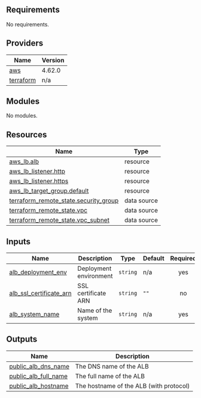 ## Requirements

No requirements.

## Providers

| Name | Version |
|------|---------|
| <a name="provider_aws"></a> [aws](#provider\_aws) | 4.62.0 |
| <a name="provider_terraform"></a> [terraform](#provider\_terraform) | n/a |

## Modules

No modules.

## Resources

| Name | Type |
|------|------|
| [aws_lb.alb](https://registry.terraform.io/providers/hashicorp/aws/latest/docs/resources/lb) | resource |
| [aws_lb_listener.http](https://registry.terraform.io/providers/hashicorp/aws/latest/docs/resources/lb_listener) | resource |
| [aws_lb_listener.https](https://registry.terraform.io/providers/hashicorp/aws/latest/docs/resources/lb_listener) | resource |
| [aws_lb_target_group.default](https://registry.terraform.io/providers/hashicorp/aws/latest/docs/resources/lb_target_group) | resource |
| [terraform_remote_state.security_group](https://registry.terraform.io/providers/hashicorp/terraform/latest/docs/data-sources/remote_state) | data source |
| [terraform_remote_state.vpc](https://registry.terraform.io/providers/hashicorp/terraform/latest/docs/data-sources/remote_state) | data source |
| [terraform_remote_state.vpc_subnet](https://registry.terraform.io/providers/hashicorp/terraform/latest/docs/data-sources/remote_state) | data source |

## Inputs

| Name | Description | Type | Default | Required |
|------|-------------|------|---------|:--------:|
| <a name="input_alb_deployment_env"></a> [alb\_deployment\_env](#input\_alb\_deployment\_env) | Deployment environment | `string` | n/a | yes |
| <a name="input_alb_ssl_certificate_arn"></a> [alb\_ssl\_certificate\_arn](#input\_alb\_ssl\_certificate\_arn) | SSL certificate ARN | `string` | `""` | no |
| <a name="input_alb_system_name"></a> [alb\_system\_name](#input\_alb\_system\_name) | Name of the system | `string` | n/a | yes |

## Outputs

| Name | Description |
|------|-------------|
| <a name="output_public_alb_dns_name"></a> [public\_alb\_dns\_name](#output\_public\_alb\_dns\_name) | The DNS name of the ALB |
| <a name="output_public_alb_full_name"></a> [public\_alb\_full\_name](#output\_public\_alb\_full\_name) | The full name of the ALB |
| <a name="output_public_alb_hostname"></a> [public\_alb\_hostname](#output\_public\_alb\_hostname) | The hostname of the ALB (with protocol) |
